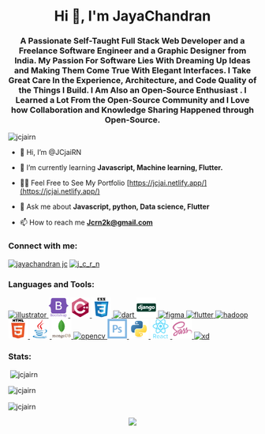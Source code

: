 
<!---
JCjaiRN/JCjaiRN is a ✨ special ✨ repository because its `README.md` (this file) appears on your GitHub profile.
You can click the Preview link to take a look at your changes.
--->
<h1 align="center">Hi 👋, I'm JayaChandran</h1>
<h3 align="center">A Passionate Self-Taught Full Stack Web Developer and a Freelance Software Engineer and a Graphic Designer from India.
My Passion For Software Lies With Dreaming Up Ideas and Making Them Come True With Elegant Interfaces. I Take Great Care In the Experience, Architecture, and Code Quality of the Things I Build. I Am Also an Open-Source Enthusiast . I Learned a Lot From the Open-Source Community and I Love how Collaboration and Knowledge Sharing Happened through Open-Source.</h3>

<p align="left"> <img src="https://komarev.com/ghpvc/?username=jcjairn&label=Profile%20views&color=0e75b6&style=flat" alt="jcjairn" /> </p>

- 👋 Hi, I’m @JCjaiRN

- 🌱 I’m currently learning **Javascript, Machine learning, Flutter.**

- 👨‍💻 Feel Free to See My Portfolio [https://jcjai.netlify.app/](https://jcjai.netlify.app/)

- 💬 Ask me about **Javascript, python, Data science, Flutter**

- 📫 How to reach me **Jcrn2k@gmail.com**

<h3 align="left">Connect with me:</h3>
<p align="left">
<a href="https://www.linkedin.com/in/jc-jayachandran/" target="blank"><img align="center" src="https://raw.githubusercontent.com/rahuldkjain/github-profile-readme-generator/master/src/images/icons/Social/linked-in-alt.svg" alt="jayachandran jc" height="30" width="40" /></a>
<a href="https://instagram.com/j_c_r_n" target="blank"><img align="center" src="https://raw.githubusercontent.com/rahuldkjain/github-profile-readme-generator/master/src/images/icons/Social/instagram.svg" alt="j_c_r_n" height="30" width="40" /></a>
</p>


<h3 align="left">Languages and Tools:</h3>
<p align="left"><a href="https://www.adobe.com/in/products/illustrator.html" target="_blank" rel="noreferrer"> <img src="https://www.vectorlogo.zone/logos/adobe_illustrator/adobe_illustrator-icon.svg" alt="illustrator" width="40" height="40"/> </a><a href="https://getbootstrap.com" target="_blank" rel="noreferrer"> <img src="https://raw.githubusercontent.com/devicons/devicon/master/icons/bootstrap/bootstrap-plain-wordmark.svg" alt="bootstrap" width="40" height="40"/> </a><a href="https://www.w3schools.com/cpp/" target="_blank" rel="noreferrer"> <img src="https://raw.githubusercontent.com/devicons/devicon/master/icons/cplusplus/cplusplus-original.svg" alt="cplusplus" width="40" height="40"/> </a><a href="https://www.w3schools.com/css/" target="_blank" rel="noreferrer"> <img src="https://raw.githubusercontent.com/devicons/devicon/master/icons/css3/css3-original-wordmark.svg" alt="css3" width="40" height="40"/> </a> <a href="https://dart.dev" target="_blank" rel="noreferrer"> <img src="https://www.vectorlogo.zone/logos/dartlang/dartlang-icon.svg" alt="dart" width="40" height="40"/> </a><a href="https://www.djangoproject.com/" target="_blank" rel="noreferrer"> <img src="https://raw.githubusercontent.com/devicons/devicon/master/icons/django/django-original.svg" alt="django" width="40" height="40"/> </a>  <a href="https://www.figma.com/" target="_blank" rel="noreferrer"> <img src="https://www.vectorlogo.zone/logos/figma/figma-icon.svg" alt="figma" width="40" height="40"/> </a><a href="https://flutter.dev" target="_blank" rel="noreferrer"> <img src="https://www.vectorlogo.zone/logos/flutterio/flutterio-icon.svg" alt="flutter" width="40" height="40"/> </a><a href="https://hadoop.apache.org/" target="_blank" rel="noreferrer"> <img src="https://www.vectorlogo.zone/logos/apache_hadoop/apache_hadoop-icon.svg" alt="hadoop" width="40" height="40"/> </a><a href="https://www.w3.org/html/" target="_blank" rel="noreferrer"> <img src="https://raw.githubusercontent.com/devicons/devicon/master/icons/html5/html5-original-wordmark.svg" alt="html5" width="40" height="40"/> </a>
 <a href="https://www.java.com" target="_blank" rel="noreferrer"> <img src="https://raw.githubusercontent.com/devicons/devicon/master/icons/java/java-original.svg" alt="java" width="40" height="40"/> </a>  <a href="https://www.mongodb.com/" target="_blank" rel="noreferrer"> <img src="https://raw.githubusercontent.com/devicons/devicon/master/icons/mongodb/mongodb-original-wordmark.svg" alt="mongodb" width="40" height="40"/> </a> <a href="https://opencv.org/" target="_blank" rel="noreferrer"> <img src="https://www.vectorlogo.zone/logos/opencv/opencv-icon.svg" alt="opencv" width="40" height="40"/> </a> <a href="https://www.photoshop.com/en" target="_blank" rel="noreferrer"> <img src="https://raw.githubusercontent.com/devicons/devicon/master/icons/photoshop/photoshop-line.svg" alt="photoshop" width="40" height="40"/> </a> <a href="https://www.python.org" target="_blank" rel="noreferrer"> <img src="https://raw.githubusercontent.com/devicons/devicon/master/icons/python/python-original.svg" alt="python" width="40" height="40"/> </a> <a href="https://reactjs.org/" target="_blank" rel="noreferrer"> <img src="https://raw.githubusercontent.com/devicons/devicon/master/icons/react/react-original-wordmark.svg" alt="react" width="40" height="40"/> </a> <a href="https://sass-lang.com" target="_blank" rel="noreferrer"> <img src="https://raw.githubusercontent.com/devicons/devicon/master/icons/sass/sass-original.svg" alt="sass" width="40" height="40"/> </a>  <a href="https://www.adobe.com/products/xd.html" target="_blank" rel="noreferrer"> <img src="https://cdn.worldvectorlogo.com/logos/adobe-xd.svg" alt="xd" width="40" height="40"/> </a> </p>

<h3 align="left">Stats:</h3>

<p>&nbsp;<img align="center" src="https://github-readme-stats.vercel.app/api?username=jcjairn&show_icons=true&locale=en" alt="jcjairn" /></p>

<p><img align="center" src="https://github-readme-stats.vercel.app/api/top-langs?username=jcjairn&show_icons=true&locale=en&layout=compact" alt="jcjairn" height="150" width="480"/></p>

<p><img align="center" src="https://github-readme-streak-stats.herokuapp.com/?user=jcjairn&" alt="jcjairn" /></p>

<p align="center">
  <img src="https://capsule-render.vercel.app/api?type=waving&color=gradient&height=60&section=footer"  width="2500"/>
</p>
